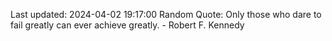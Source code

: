 Last updated: 2024-04-02 19:17:00
Random Quote: Only those who dare to fail greatly can ever achieve greatly. - Robert F. Kennedy
